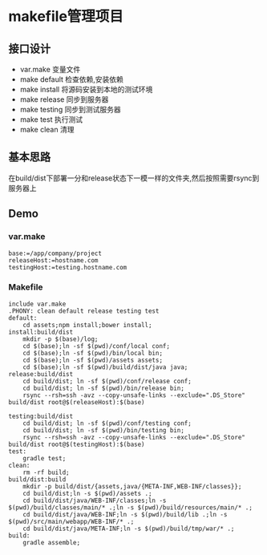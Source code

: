 # makefile管理项目
## 接口设计
* var.make		 变量文件
* make default 检查依赖,安装依赖
* make install 将源码安装到本地的测试环境
* make release 同步到服务器
* make testing 同步到测试服务器 
* make test		 执行测试
* make clean	 清理

## 基本思路
在build/dist下部署一分和release状态下一模一样的文件夹,然后按照需要rsync到服务器上
## Demo
### var.make
```
base:=/app/company/project
releaseHost:=hostname.com
testingHost:=testing.hostname.com
```
### Makefile 
```
include var.make
.PHONY: clean default release testing test
default:
	cd assets;npm install;bower install; 
install:build/dist
	mkdir -p $(base)/log;
	cd $(base);ln -sf $(pwd)/conf/local conf;
	cd $(base);ln -sf $(pwd)/bin/local bin;
	cd $(base);ln -sf $(pwd)/assets assets;
	cd $(base);ln -sf $(pwd)/build/dist/java java;
release:build/dist
	cd build/dist; ln -sf $(pwd)/conf/release conf;
	cd build/dist; ln -sf $(pwd)/bin/release bin;
	rsync --rsh=ssh -avz --copy-unsafe-links --exclude=".DS_Store" build/dist root@$(releaseHost):$(base)
	
testing:build/dist
	cd build/dist; ln -sf $(pwd)/conf/testing conf;
	cd build/dist; ln -sf $(pwd)/bin/testing bin;
	rsync --rsh=ssh -avz --copy-unsafe-links --exclude=".DS_Store" build/dist root@$(testingHost):$(base)
test:
	gradle test;
clean:
	rm -rf build;
build/dist:build
	mkdir -p build/dist/{assets,java/{META-INF,WEB-INF/classes}};
	cd build/dist;ln -s $(pwd)/assets .;
	cd build/dist/java/WEB-INF/classes;ln -s $(pwd)/build/classes/main/* .;ln -s $(pwd)/build/resources/main/* .;
	cd build/dist/java/WEB-INF;ln -s $(pwd)/build/lib .;ln -s $(pwd)/src/main/webapp/WEB-INF/* .;
	cd build/dist/java/META-INF;ln -s $(pwd)/build/tmp/war/* .;
build:
	gradle assemble;
```
